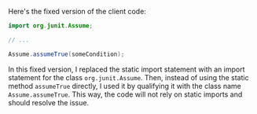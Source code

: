 Here's the fixed version of the client code:
```java
import org.junit.Assume;

// ...

Assume.assumeTrue(someCondition);
```
In this fixed version, I replaced the static import statement with an import statement for the class `org.junit.Assume`. Then, instead of using the static method `assumeTrue` directly, I used it by qualifying it with the class name `Assume.assumeTrue`. This way, the code will not rely on static imports and should resolve the issue.